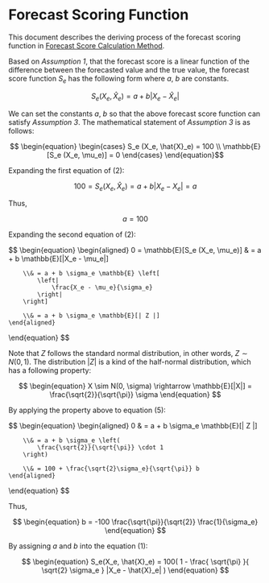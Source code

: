 # Forecast Scoring Function
This document describes the deriving process of the forecast scoring function in [Forecast Score Calculation Method](./system-explained.md).

Based on *Assumption 1*, that the forecast score is a linear function of the difference between the forecasted value and the true value, the forecast score function $S_e$ has the following form where $a$, $b$ are constants.

$$ \begin{equation}
S_e (X_e, \hat{X}_e) = a + b | X_e - \hat{X}_e |
\end{equation} $$

We can set the constants $a$, $b$ so that the above forecast score function can satisfy *Assumption 3*. The mathematical statement of *Assumption 3* is as follows:

$$ \begin{equation}
\begin{cases}
    S_e (X_e, \hat{X}_e) = 100
    \\
    \mathbb{E}[S_e (X_e, \mu_e)] = 0
\end{cases}
\end{equation}$$

Expanding the first equation of (2):

$$ \begin{equation}
100 = S_e (X_e, \hat{X}_e) = a + b | X_e - X_e | = a
\end{equation} $$

Thus,

$$ \begin{equation}
a = 100
\end{equation} $$

Expanding the second equation of (2):

$$ \begin{equation}
    \begin{aligned}
        0 = \mathbb{E}[S_e (X_e, \mu_e)]
        & = a + b \mathbb{E}[|X_e - \mu_e|]

        \\& = a + b \sigma_e \mathbb{E} \left[
            \left|
                \frac{X_e - \mu_e}{\sigma_e}
            \right|
        \right]

        \\& = a + b \sigma_e \mathbb{E}[| Z |]
    \end{aligned}
\end{equation} $$

Note that $Z$ follows the standard normal distribution, in other words, $Z \sim N(0, 1)$. The distribution $|Z|$ is a kind of the half-normal distribution, which has a following property:

$$ \begin{equation}
    X \sim N(0, \sigma)
    \rightarrow 
    \mathbb{E}[|X|] = \frac{\sqrt{2}}{\sqrt{\pi}} \sigma
\end{equation} $$

By applying the property above to equation (5):

$$ \begin{equation}
    \begin{aligned}
        0 & = a + b \sigma_e \mathbb{E}[| Z |]

        \\& = a + b \sigma_e \left(
            \frac{\sqrt{2}}{\sqrt{\pi}} \cdot 1
        \right)

        \\& = 100 + \frac{\sqrt{2}\sigma_e}{\sqrt{\pi}} b
    \end{aligned}
\end{equation} $$

Thus,

$$ \begin{equation}
    b = -100 \frac{\sqrt{\pi}}{\sqrt{2}} \frac{1}{\sigma_e}
\end{equation} $$

By assigning $a$ and $b$ into the equation (1):

$$ \begin{equation}
S_e(X_e, \hat{X}_e) =
100(
    1 - \frac{
        \sqrt{\pi}
    }{
        \sqrt{2} \sigma_e
    } |X_e - \hat{X}_e|
)
\end{equation} $$